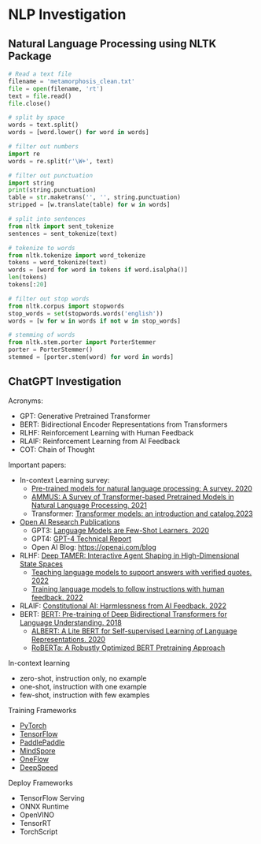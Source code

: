 # NLP Investigation

## Natural Language Processing using NLTK Package

``` python
# Read a text file
filename = 'metamorphosis_clean.txt'
file = open(filename, 'rt')
text = file.read()
file.close()

# split by space
words = text.split()
words = [word.lower() for word in words]

# filter out numbers
import re
words = re.split(r'\W+', text)

# filter out punctuation
import string
print(string.punctuation)
table = str.maketrans('', '', string.punctuation)
stripped = [w.translate(table) for w in words]

# split into sentences
from nltk import sent_tokenize
sentences = sent_tokenize(text)

# tokenize to words
from nltk.tokenize import word_tokenize
tokens = word_tokenize(text)
words = [word for word in tokens if word.isalpha()]
len(tokens)
tokens[:20]

# filter out stop words
from nltk.corpus import stopwords
stop_words = set(stopwords.words('english'))
words = [w for w in words if not w in stop_words]

# stemming of words
from nltk.stem.porter import PorterStemmer
porter = PorterStemmer()
stemmed = [porter.stem(word) for word in words]
```

## ChatGPT Investigation

Acronyms:

- GPT: Generative Pretrained Transformer
- BERT: Bidirectional Encoder Representations from Transformers
- RLHF: Reinforcement Learning with Human Feedback
- RLAIF: Reinforcement Learning from AI Feedback
- COT: Chain of Thought

Important papers:

- In-context Learning survey:
  - [Pre-trained models for natural language processing: A survey. 2020](https://arxiv.org/abs/2003.08271)
  - [AMMUS: A Survey of Transformer-based Pretrained Models in Natural Language Processing. 2021](https://arxiv.org/abs/2108.05542)
  - Transformer: [Transformer models: an introduction and catalog.2023](https://arxiv.org/abs/2302.07730)
- [Open AI Research Publications](https://openai.com/research)
  - GPT3: [Language Models are Few-Shot Learners. 2020](https://arxiv.org/abs/2005.14165)
  - GPT4: [GPT-4 Technical Report](https://arxiv.org/abs/2303.08774)
  - Open AI Blog: <https://openai.com/blog>
- RLHF: [Deep TAMER: Interactive Agent Shaping in High-Dimensional State Spaces](https://arxiv.org/abs/1709.10163)
  - [Teaching language models to support answers with verified quotes. 2022](https://arxiv.org/abs/2203.11147)
  - [Training language models to follow instructions with human feedback. 2022](https://arxiv.org/abs/2203.02155)
- RLAIF: [Constitutional AI: Harmlessness from AI Feedback. 2022](https://arxiv.org/abs/2212.08073)
- BERT: [BERT: Pre-training of Deep Bidirectional Transformers for Language Understanding. 2018](https://arxiv.org/abs/1810.04805)
  - [ALBERT: A Lite BERT for Self-supervised Learning of Language Representations. 2020](https://arxiv.org/abs/1909.11942)
  - [RoBERTa: A Robustly Optimized BERT Pretraining Approach](https://arxiv.org/abs/1907.11692)

In-context learning

- zero-shot, instruction only, no example
- one-shot, instruction with one example
- few-shot, instruction with few examples

Training Frameworks

- [PyTorch](https://pytorch.org)
- [TensorFlow](https://www.tensorflow.org)
- [PaddlePaddle](https://www.paddlepaddle.org.cn)
- [MindSpore](https://mindspore.cn)
- [OneFlow](https://oneflow.ai)
- [DeepSpeed](https://github.com/microsoft/DeepSpeed)

Deploy Frameworks

- TensorFlow Serving
- ONNX Runtime
- OpenVINO
- TensorRT
- TorchScript
